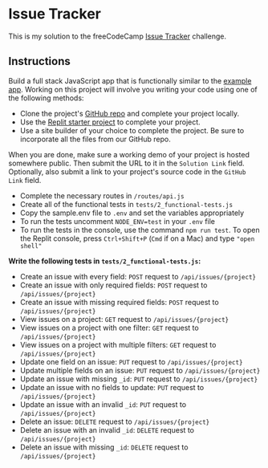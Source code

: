 # Issue Tracker

This is my solution to the freeCodeCamp [Issue Tracker](https://www.freecodecamp.org/learn/quality-assurance/quality-assurance-projects/issue-tracker) challenge.

## Instructions

Build a full stack JavaScript app that is functionally similar to the [example app](https://issue-tracker.freecodecamp.rocks/). Working on this project will involve you writing your code using one of the following methods:

- Clone the project's [GitHub repo](https://github.com/freeCodeCamp/boilerplate-project-issuetracker/) and complete your project locally.
- Use the [Replit starter project](https://replit.com/github/freeCodeCamp/boilerplate-project-issuetracker) to complete your project.
- Use a site builder of your choice to complete the project. Be sure to incorporate all the files from our GitHub repo.

When you are done, make sure a working demo of your project is hosted somewhere public.
Then submit the URL to it in the `Solution Link` field. Optionally, also submit a link to your project's source code in the `GitHub Link` field.

- Complete the necessary routes in `/routes/api.js`
- Create all of the functional tests in `tests/2_functional-tests.js`
- Copy the sample.env file to `.env` and set the variables appropriately
- To run the tests uncomment `NODE_ENV=test` in your `.env` file
- To run the tests in the console, use the command `npm run test`. To open the Replit console, press `Ctrl+Shift+P` (`Cmd` if on a Mac) and type `"open shell"`

**Write the following tests in `tests/2_functional-tests.js`:**

- Create an issue with every field: `POST` request to `/api/issues/{project}`
- Create an issue with only required fields: `POST` request to `/api/issues/{project}`
- Create an issue with missing required fields: `POST` request to `/api/issues/{project}`
- View issues on a project: `GET` request to `/api/issues/{project}`
- View issues on a project with one filter: `GET` request to `/api/issues/{project}`
- View issues on a project with multiple filters: `GET` request to `/api/issues/{project}`
- Update one field on an issue: `PUT` request to `/api/issues/{project}`
- Update multiple fields on an issue: `PUT` request to `/api/issues/{project}`
- Update an issue with missing `_id`: `PUT` request to `/api/issues/{project}`
- Update an issue with no fields to update: `PUT` request to `/api/issues/{project}`
- Update an issue with an invalid `_id`: `PUT` request to `/api/issues/{project}`
- Delete an issue: `DELETE` request to `/api/issues/{project}`
- Delete an issue with an invalid `_id`: `DELETE` request to `/api/issues/{project}`
- Delete an issue with missing `_id`: `DELETE` request to `/api/issues/{project}`
